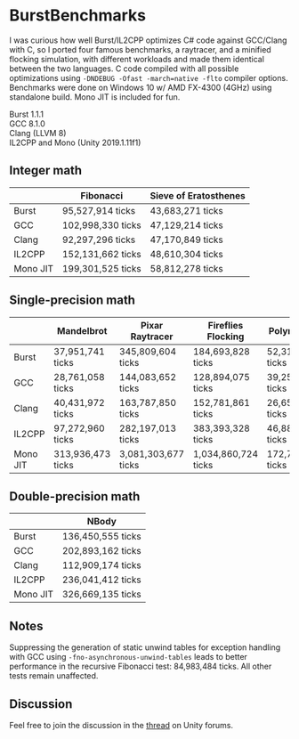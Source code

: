 # BurstBenchmarks
I was curious how well Burst/IL2CPP optimizes C# code against GCC/Clang with C, so I ported four famous benchmarks, a raytracer, and a minified flocking simulation, with different workloads and made them identical between the two languages. C code compiled with all possible optimizations using `-DNDEBUG -Ofast -march=native -flto` compiler options. Benchmarks were done on Windows 10 w/ AMD FX-4300 (4GHz) using standalone build. Mono JIT is included for fun.

Burst 1.1.1<br/>
GCC 8.1.0<br/>
Clang (LLVM 8)<br/>
IL2CPP and Mono (Unity 2019.1.11f1)

## Integer math

|          | Fibonacci         | Sieve of Eratosthenes |
|----------|-------------------|-----------------------|
| Burst    | 95,527,914 ticks  | 43,683,271 ticks      |
| GCC      | 102,998,330 ticks | 47,129,214 ticks      |
| Clang    | 92,297,296 ticks  | 47,170,849 ticks      |
| IL2CPP   | 152,131,662 ticks | 48,610,304 ticks      |
| Mono JIT | 199,301,525 ticks | 58,812,278 ticks      |

## Single-precision math

|          | Mandelbrot        | Pixar Raytracer     | Fireflies Flocking  | Polynomials       |
|----------|-------------------|---------------------|---------------------|-------------------|
| Burst    | 37,951,741 ticks  | 345,809,604 ticks   | 184,693,828 ticks   | 52,312,299 ticks  |
| GCC      | 28,761,058 ticks  | 144,083,652 ticks   | 128,894,075 ticks   | 39,252,467 ticks  |
| Clang    | 40,431,972 ticks  | 163,787,850 ticks   | 152,781,861 ticks   | 26,659,845 ticks  |
| IL2CPP   | 97,272,960 ticks  | 282,197,013 ticks   | 383,393,328 ticks   | 46,888,288 ticks  |
| Mono JIT | 313,936,473 ticks | 3,081,303,677 ticks | 1,034,860,724 ticks | 172,780,244 ticks |

## Double-precision math

|          | NBody             |
|----------|-------------------|
| Burst    | 136,450,555 ticks |
| GCC      | 202,893,162 ticks |
| Clang    | 112,909,174 ticks |
| IL2CPP   | 236,041,412 ticks |
| Mono JIT | 326,669,135 ticks |

Notes
--------
Suppressing the generation of static unwind tables for exception handling with GCC using `-fno-asynchronous-unwind-tables` leads to better performance in the recursive Fibonacci test: 84,983,484 ticks. All other tests remain unaffected.

Discussion
--------
Feel free to join the discussion in the [thread](https://forum.unity.com/threads/benchmarking-burst-against-gcc-machine-code-fibonacci-mandelbrot-nbody.715133/) on Unity forums.

